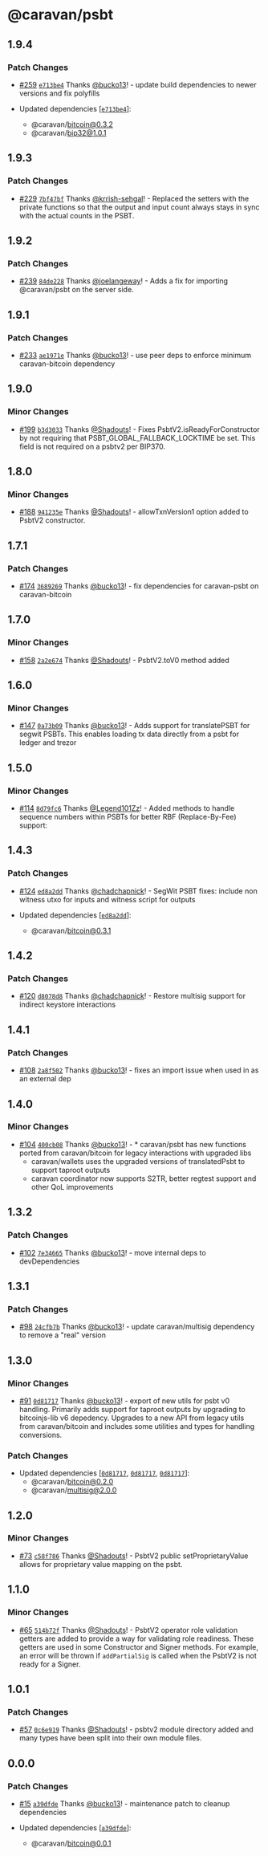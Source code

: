 # @caravan/psbt

## 1.9.4

### Patch Changes

- [#259](https://github.com/caravan-bitcoin/caravan/pull/259) [`e713be4`](https://github.com/caravan-bitcoin/caravan/commit/e713be4583123a53e835dc2e60d673e27c376846) Thanks [@bucko13](https://github.com/bucko13)! - update build dependencies to newer versions and fix polyfills

- Updated dependencies [[`e713be4`](https://github.com/caravan-bitcoin/caravan/commit/e713be4583123a53e835dc2e60d673e27c376846)]:
  - @caravan/bitcoin@0.3.2
  - @caravan/bip32@1.0.1

## 1.9.3

### Patch Changes

- [#229](https://github.com/caravan-bitcoin/caravan/pull/229) [`7bf47bf`](https://github.com/caravan-bitcoin/caravan/commit/7bf47bfc8ea8b5ec78c4ff562e4fcc9e72ec508c) Thanks [@krrish-sehgal](https://github.com/krrish-sehgal)! - Replaced the setters with the private functions so that the output and input count always stays in sync with the actual counts in the PSBT.

## 1.9.2

### Patch Changes

- [#239](https://github.com/caravan-bitcoin/caravan/pull/239) [`84de228`](https://github.com/caravan-bitcoin/caravan/commit/84de2287ccbfe9033b5bde46c23cb1b50c41face) Thanks [@joelangeway](https://github.com/joelangeway)! - Adds a fix for importing @caravan/psbt on the server side.

## 1.9.1

### Patch Changes

- [#233](https://github.com/caravan-bitcoin/caravan/pull/233) [`ae1971e`](https://github.com/caravan-bitcoin/caravan/commit/ae1971ed3f0f83095c92b5f86f0d58fa1fafa882) Thanks [@bucko13](https://github.com/bucko13)! - use peer deps to enforce minimum caravan-bitcoin dependency

## 1.9.0

### Minor Changes

- [#199](https://github.com/caravan-bitcoin/caravan/pull/199) [`b3d3033`](https://github.com/caravan-bitcoin/caravan/commit/b3d3033f807bf41c270af890ba8459ff31263ac0) Thanks [@Shadouts](https://github.com/Shadouts)! - Fixes PsbtV2.isReadyForConstructor by not requiring that PSBT_GLOBAL_FALLBACK_LOCKTIME be set. This field is not required on a psbtv2 per BIP370.

## 1.8.0

### Minor Changes

- [#188](https://github.com/caravan-bitcoin/caravan/pull/188) [`941235e`](https://github.com/caravan-bitcoin/caravan/commit/941235e4c9cfff5e33dbb676a079a71d6a6eaee6) Thanks [@Shadouts](https://github.com/Shadouts)! - allowTxnVersion1 option added to PsbtV2 constructor.

## 1.7.1

### Patch Changes

- [#174](https://github.com/caravan-bitcoin/caravan/pull/174) [`3689269`](https://github.com/caravan-bitcoin/caravan/commit/3689269ae1d35678cb4257f1f68b5fc6bd161375) Thanks [@bucko13](https://github.com/bucko13)! - fix dependencies for caravan-psbt on caravan-bitcoin

## 1.7.0

### Minor Changes

- [#158](https://github.com/caravan-bitcoin/caravan/pull/158) [`2a2e674`](https://github.com/caravan-bitcoin/caravan/commit/2a2e6748694301cf83806b173cd2dbea365a3089) Thanks [@Shadouts](https://github.com/Shadouts)! - PsbtV2.toV0 method added

## 1.6.0

### Minor Changes

- [#147](https://github.com/caravan-bitcoin/caravan/pull/147) [`0a73b09`](https://github.com/caravan-bitcoin/caravan/commit/0a73b094984fd59c7564eda0fa31eb8f05b96927) Thanks [@bucko13](https://github.com/bucko13)! - Adds support for translatePSBT for segwit PSBTs. This enables loading tx data directly from a psbt for ledger and trezor

## 1.5.0

### Minor Changes

- [#114](https://github.com/caravan-bitcoin/caravan/pull/114) [`8d79fc6`](https://github.com/caravan-bitcoin/caravan/commit/8d79fc6cfbd63bee37f076c4396a94d30e412e6f) Thanks [@Legend101Zz](https://github.com/Legend101Zz)! - Added methods to handle sequence numbers within PSBTs for better RBF (Replace-By-Fee) support:

## 1.4.3

### Patch Changes

- [#124](https://github.com/caravan-bitcoin/caravan/pull/124) [`ed8a2dd`](https://github.com/caravan-bitcoin/caravan/commit/ed8a2dd5cc53cee30fef430d2b02ae616e76376d) Thanks [@chadchapnick](https://github.com/chadchapnick)! - SegWit PSBT fixes: include non witness utxo for inputs and witness script for outputs

- Updated dependencies [[`ed8a2dd`](https://github.com/caravan-bitcoin/caravan/commit/ed8a2dd5cc53cee30fef430d2b02ae616e76376d)]:
  - @caravan/bitcoin@0.3.1

## 1.4.2

### Patch Changes

- [#120](https://github.com/caravan-bitcoin/caravan/pull/120) [`d8078d8`](https://github.com/caravan-bitcoin/caravan/commit/d8078d80cdbf7d2ebd131e6f9253572a6a133d34) Thanks [@chadchapnick](https://github.com/chadchapnick)! - Restore multisig support for indirect keystore interactions

## 1.4.1

### Patch Changes

- [#108](https://github.com/caravan-bitcoin/caravan/pull/108) [`2a8f502`](https://github.com/caravan-bitcoin/caravan/commit/2a8f5022119dea9ce04903a2f1866de66fc39940) Thanks [@bucko13](https://github.com/bucko13)! - fixes an import issue when used in as an external dep

## 1.4.0

### Minor Changes

- [#104](https://github.com/caravan-bitcoin/caravan/pull/104) [`400cb08`](https://github.com/caravan-bitcoin/caravan/commit/400cb084f58d1549a7eee2ce35f3f8683f79f975) Thanks [@bucko13](https://github.com/bucko13)! - \* caravan/psbt has new functions ported from caravan/bitcoin for legacy interactions with upgraded libs
  - caravan/wallets uses the upgraded versions of translatedPsbt to support taproot outputs
  - caravan coordinator now supports S2TR, better regtest support and other QoL improvements

## 1.3.2

### Patch Changes

- [#102](https://github.com/caravan-bitcoin/caravan/pull/102) [`7e34665`](https://github.com/caravan-bitcoin/caravan/commit/7e34665ec9c220407cb1713eaaea5c41bed26b1f) Thanks [@bucko13](https://github.com/bucko13)! - move internal deps to devDependencies

## 1.3.1

### Patch Changes

- [#98](https://github.com/caravan-bitcoin/caravan/pull/98) [`24cfb7b`](https://github.com/caravan-bitcoin/caravan/commit/24cfb7bd41c6f767c195f40044d0377edcd6dff4) Thanks [@bucko13](https://github.com/bucko13)! - update caravan/multisig dependency to remove a "real" version

## 1.3.0

### Minor Changes

- [#91](https://github.com/caravan-bitcoin/caravan/pull/91) [`0d81717`](https://github.com/caravan-bitcoin/caravan/commit/0d81717fade918ec337093e3dc4c3862662d20c3) Thanks [@bucko13](https://github.com/bucko13)! - export of new utils for psbt v0 handling. Primarily adds support for taproot outputs by upgrading to bitcoinjs-lib v6 depedency. Upgrades to a new API from legacy utils from caravan/bitcoin and includes some utilities and types for handling conversions.

### Patch Changes

- Updated dependencies [[`0d81717`](https://github.com/caravan-bitcoin/caravan/commit/0d81717fade918ec337093e3dc4c3862662d20c3), [`0d81717`](https://github.com/caravan-bitcoin/caravan/commit/0d81717fade918ec337093e3dc4c3862662d20c3), [`0d81717`](https://github.com/caravan-bitcoin/caravan/commit/0d81717fade918ec337093e3dc4c3862662d20c3)]:
  - @caravan/bitcoin@0.2.0
  - @caravan/multisig@2.0.0

## 1.2.0

### Minor Changes

- [#73](https://github.com/caravan-bitcoin/caravan/pull/73) [`c58f786`](https://github.com/caravan-bitcoin/caravan/commit/c58f786c3409795e12a17a4fe9a3ff4fbf7c6517) Thanks [@Shadouts](https://github.com/Shadouts)! - PsbtV2 public setProprietaryValue allows for proprietary value mapping on the psbt.

## 1.1.0

### Minor Changes

- [#65](https://github.com/caravan-bitcoin/caravan/pull/65) [`514b72f`](https://github.com/caravan-bitcoin/caravan/commit/514b72fe071ee39db833d4d6b6c4a95df288008e) Thanks [@Shadouts](https://github.com/Shadouts)! - PsbtV2 operator role validation getters are added to provide a way for validating role readiness. These getters are used in some Constructor and Signer methods. For example, an error will be thrown if `addPartialSig` is called when the PsbtV2 is not ready for a Signer.

## 1.0.1

### Patch Changes

- [#57](https://github.com/caravan-bitcoin/caravan/pull/57) [`0c6e919`](https://github.com/caravan-bitcoin/caravan/commit/0c6e91936724fa76651d0baf16f5a4e52d375718) Thanks [@Shadouts](https://github.com/Shadouts)! - psbtv2 module directory added and many types have been split into their own module files.

## 0.0.0

### Patch Changes

- [#15](https://github.com/caravan-bitcoin/caravan/pull/15) [`a39dfde`](https://github.com/caravan-bitcoin/caravan/commit/a39dfde2aab9908370bc5eea032960b1939f1e14) Thanks [@bucko13](https://github.com/bucko13)! - maintenance patch to cleanup dependencies

- Updated dependencies [[`a39dfde`](https://github.com/caravan-bitcoin/caravan/commit/a39dfde2aab9908370bc5eea032960b1939f1e14)]:
  - @caravan/bitcoin@0.0.1
